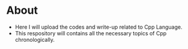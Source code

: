 # About

- Here I will upload the codes and write-up related to Cpp Language.
- This respository will contains all the necessary topics of Cpp chronologically.

